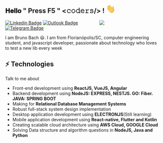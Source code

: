 <h2> 𝐇𝐞𝐥𝐥𝐨 " Press F5 " <𝚌𝚘𝚍𝚎𝚛𝚜/> ! <img src="https://raw.githubusercontent.com/ABSphreak/ABSphreak/master/gifs/Hi.gif" width="30px"></h2>


<img align='right' src='https://user-images.githubusercontent.com/5713670/87202985-820dcb80-c2b6-11ea-9f56-7ec461c497c3.gif' width='200"'>

 [![Linkedin Badge](https://img.shields.io/badge/-brunobach-blue?style=flat-square&logo=Linkedin&logoColor=white&link=https://www.linkedin.com/in/bruno-bach/)](https://www.linkedin.com/in/bruno-bach/) [![Outlook Badge](https://img.shields.io/badge/-brunobach_sl-informational?style=flat-square&labelColor=9&logo=Microsoft-Outlook&link=mailto:brunobach_sl@hotmail.com)](mailto:brunobach_sl@hotmail.com)
[![Telegram Badge](https://img.shields.io/badge/-Telegram-1ca0f1?style=flat-square&labelColor=1ca0f1&logo=telegram&logoColor=white&link=https://t.me/brunobach)](https://t.me/brunobach)

I am Bruno Bach 😃. I am from Florianópolis/SC, computer engineering student, and javascript developer, passionate about technology who loves to test a new lib every week
## ⚡ Technologies
Talk to me about
- Front-end development using **ReactJS, VueJS, Angular**
- Backend development using **NodeJS: EXPRESS, NESTJS. GO: Fiber. JAVA: SPRING BOOT**
- Making for **Relational Database Management Systems**
- Robust full-stack system design implementation
- Desktop application development using **ELECTRONJS**(Still learning)
- Mobile application development using **React-native, Flutter and Kotlin**
- Creating scalable cloud architecture using **AWS Cloud, GOOGLE Cloud**
- Solving Data structure and algorithm questions in **NodeJS, Java and Python**
